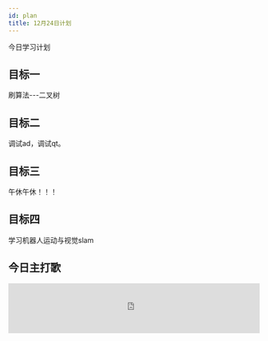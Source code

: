 ```yaml
---
id: plan
title: 12月24日计划
---
```


今日学习计划

## 目标一

刷算法---二叉树


## 目标二 

调试ad，调试qt。

## 目标三

午休午休！！！

## 目标四

学习机器人运动与视觉slam

## 今日主打歌
<iframe frameborder="no" border="0" marginwidth="0" marginheight="0" width="100%" height="100" src="https://music.163.com/outchain/player?type=2&amp;id=1959667345&amp;auto=1&amp;height=100"></iframe>
